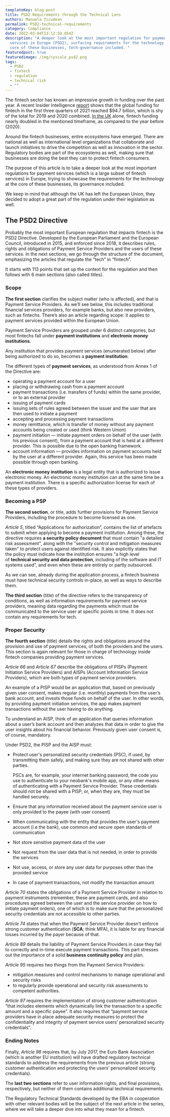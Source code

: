 ```yaml
---
templateKey: blog-post
title: PSD2 Requirements through the Technical Lens
authors: Manuela Țicudean
permalink: PSD2-technical-requirements
category: Compliance
date: 2022-03-04T13:12:59.854Z
description: "A deeper look at the most important regulation for payment
  services in Europe (PSD2), surfacing requirements for the technology at the
  core of these businesses, tech-governance included. "
featuredpost: true
featuredimage: /img/cyscale_psd2.png
tags:
  - PSD2
  - fintech
  - regulation
  - technical risk
  - ""
---
```

The fintech sector has known an impressive growth in funding over the past year. A recent Insider Intelligence [report](https://www.emarketer.com/content/insider-intelligence-fintech-trends-watch-2022) shows that the global funding for fintech in the first three quarters of 2021 reached $94.7 billion, which is shy of the total for 2019 and 2020 combined. [In the UK](https://member.fintech.global/2021/12/15/uk-fintech-funding-nearly-doubled-in-the-first-three-quarters-of-2021-outpacing-global-average/) alone, fintech funding nearly doubled in the mentioned timeframe, as compared to the year before (2020). 

Around the fintech businesses, entire ecosystems have emerged. There are national as well as international level organizations that collaborate and launch initiatives to drive the competition as well as innovation in the sector. Regulatory bodies are part of the ecosystems as well, making sure that businesses are doing the best they can to protect fintech consumers. 

The purpose of this article is to take a deeper look at the most important regulations for payment services (which is a large subset of fintech services) in Europe, trying to showcase the requirements for the technology at the core of these businesses, its governance included. 

We keep in mind that although the UK has left the European Union, they decided to adopt a great part of the regulation under their legislation as well.

## The PSD2 Directive

Probably the most important European regulation that impacts fintech is the PSD2 Directive. Developed by the European Parliament and the European Council, introduced in 2015, and enforced since 2018, it describes rules, rights and obligations of Payment Service Providers and the users of these services. In the next sections, we go through the structure of the document, emphasizing the articles that regulate the “tech” in “fintech”.

It starts with 113 points that set up the context for the regulation and then follows with 6 main sections (also called titles).

### Scope

**The first section** clarifies the subject matter (who is affected), and that is Payment Service Providers. As we’ll see below, this includes traditional financial services providers, for example banks, but also new providers, such as fintechs. There’s also an article regarding scope: it applies to payment services provided within the European Union.

Payment Service Providers are grouped under 6 distinct categories, but most fintechs fall under **payment institutions** and **electronic money institutions**.

Any institution that provides payment services (enumerated below) after being authorized to do so, becomes a **payment institution**.

The different types of **payment services**, as understood from Annex 1 of the Directive are: 

* operating a payment account for a user
* placing or withdrawing cash from a payment account
* payment transactions (i.e. transfers of funds) within the same provider, or to an external provider
* issuing of payment cards
* issuing sets of rules agreed between the issuer and the user that are then used to initiate a payment
* accepting and processing payment transactions
* money remittance, which is transfer of money without any payment accounts being created or used (think Western Union)
* payment initiation — initiate payment orders on behalf of the user (with his previous consent), from a payment account that is held at a different provider. This is possible due to the open banking framework.
* account information — provides information on payment accounts held by the user at a different provider. Again, this service has been made possible through open banking.

An **electronic money institution** is a legal entity that is authorized to issue electronic money. An electronic money institution can at the same time be a payment institution. There is a specific authorization license for each of these types of providers.

### Becoming a PSP

**The second section**, or title, adds further provisions for Payment Service Providers, including the procedure to become licensed as one.  

*Article 5*, titled “Applications for authorization”, contains the list of artefacts to submit when applying to become a payment institution. Among these, the directive requires **a security policy document** that must contain "a detailed risk assessment", along with the "security control and mitigation measures taken" to protect users against identified risk. It also explicitly states that the policy must indicate how the institution ensures "a high level of **technical security and data protection**, including of the software and IT systems used", and even when these are entirely or partly outsourced. 

As we can see, already during the application process, a fintech business must have technical security controls in-place, as well as ways to describe them.

**The third section** (title) of the directive refers to the transparency of conditions, as well as information requirements for payment service providers, meaning data regarding the payments which must be communicated to the service user at specific points in time. It does not contain any requirements for tech.

### Proper Security

**The fourth section** (title) details the rights and obligations around the provision and use of payment services, of both the providers and the users. This section is again relevant for those in charge of technology inside fintech companies providing payment services.  

*Article 66* and *Article 67* describe the obligations of PISPs (Payment Initiation Service Providers) and AISPs (Account Information Service Providers), which are both types of payment service providers. 

An example of a PISP would be an application that, based on previously given user consent, makes regular (i.e. monthly) payments from the user’s bank account, and invests those funds on behalf of the user. In other words, by providing payment initiation services, the app makes payment transactions without the user having to do anything.

To understand an AISP, think of an application that queries information about a user’s bank account and then analyzes that data in order to give the user insights about his financial behavior. Previously given user consent is, of course, mandatory.

Under PSD2, the PISP and the AISP must: 

* Protect user's personalized security credentials (PSC), if used, by transmitting them safely, and making sure they are not shared with other parties.

  PSCs are, for example, your internet banking password, the code you use to authenticate to your neobank's mobile app, or any other means of authenticating with a Payment Service Provider. These credentials should not be shared with a PISP, or, when they are, they must be handled securely.

* Ensure that any information received about the payment service user is only provided to the payee (with user consent) 
* When communicating with the entity that provides the user's payment account (i.e the bank), use common and secure open standards of communication
* Not store sensitive payment data of the user 
* Not request from the user data that is not needed, in order to provide the services
* Not use, access, or store any user data for purposes other than the provided service
* In case of payment transactions, not modify the transaction amount

*Article 70* states the obligations of a Payment Service Provider in relation to payment instruments (remember, these are payment cards, and also procedures agreed between the user and the service provider on how to initiate payment orders), one of which is to make sure that the personalized security credentials are not accessible to other parties.

*Article 74* states that when the Payment Service Provider doesn’t enforce strong customer authentication (**SCA**; think MFA), it is liable for any financial losses incurred by the payer because of that.

*Article 89* details the liability of Payment Service Providers in case they fail to correctly and in-time execute payment transactions. This part stresses out the importance of a solid **business continuity policy** and plan.

*Article 95* requires two things from the Payment Service Providers:

* mitigation measures and control mechanisms to manage operational and security risks
* to regularly provide operational and security risk assessments to competent authorities.

*Article 97* requires the implementation of strong customer authentication “that includes elements which dynamically link the transaction to a specific amount and a specific payee”. It also requires that “payment service providers have in place adequate security measures to protect the confidentiality and integrity of payment service users’ personalized security credentials”.

### Ending Notes

Finally, *Article 98* requires that, by July 2017, the Euro Bank Association (which is another EU institution) will have drafted regulatory technical standards to address the requirements from the previous article (strong customer authentication and protecting the users’ personalized security credentials).

The **last two sections** refer to user information rights, and final provisions, respectively, but neither of them contains additional technical requirements.

The Regulatory Technical Standards developed by the EBA in cooperation with other relevant bodies will be the subject of the next article in the series, where we will take a deeper dive into what they mean for a fintech.